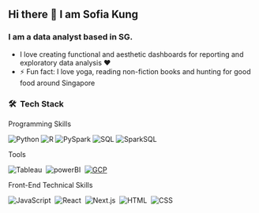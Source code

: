 ## Hi there 👋 I am Sofia Kung ## 

### I am a data analyst based in SG. 
- I love creating functional and aesthetic dashboards for reporting and exploratory data analysis ❤️ 
- ⚡ Fun fact: I love yoga, reading non-fiction books and hunting for good food around Singapore



### 🛠 &nbsp;Tech Stack ###



Programming Skills<br />

![Python](https://img.shields.io/badge/-Python-05122A?style=flat&logo=python)
![R](https://img.shields.io/badge/-R-05122A?style=flat&logo=R)
![PySpark](https://img.shields.io/badge/-PySpark-05122A?style=flat&logo=ApacheSpark)
![SQL](https://img.shields.io/badge/-MySQL-05122A?style=flat&logo=MySQL)
![SparkSQL](https://img.shields.io/badge/-SparkSQL-05122A?style=flat&logo=ApacheSpark)

Tools <br />

![Tableau](https://img.shields.io/badge/-Tableau-05122A?style=flat&logo=Tableau)&nbsp;
![powerBI](https://img.shields.io/badge/-powerBI-05122A?style=flat&logo=powerBi)&nbsp; 
<a href="https://www.qwiklabs.com/public_profiles/da751f67-a1a7-4be2-b47b-a223e14ed866" target="_blank"><img alt="GCP" src="https://img.shields.io/badge/-GCP-05122A?style=flat&logo=GoogleCloud" /></a>

Front-End Technical Skills<br />

![JavaScript](https://img.shields.io/badge/-JavaScript-05122A?style=flat&logo=javascript)&nbsp;
![React](https://img.shields.io/badge/-React-05122A?style=flat&logo=react)&nbsp;
![Next.js](https://img.shields.io/badge/-Next.js-05122A?style=flat&logo=next.js)&nbsp;
![HTML](https://img.shields.io/badge/-HTML-05122A?style=flat&logo=HTML5)&nbsp;
![CSS](https://img.shields.io/badge/-CSS-05122A?style=flat&logo=CSS3&logoColor=1572B6)&nbsp;







